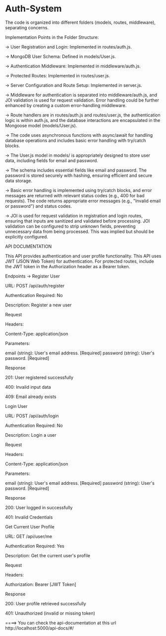 # Auth-System
The code is organized into different folders (models, routes, middleware), separating concerns.

Implementation Points in the Folder Structure:

-> User Registration and Login: Implemented in routes/auth.js.

-> MongoDB User Schema: Defined in models/User.js.

-> Authentication Middleware: Implemented in middleware/auth.js.

-> Protected Routes: Implemented in routes/user.js.

-> Server Configuration and Route Setup: Implemented in server.js.

-> Middleware for authentication is separated into middleware/auth.js, and JOI validation is used for request validation. Error handling could be further enhanced by creating a custom error-handling middleware.

-> Route handlers are in routes/auth.js and routes/user.js, the authentication logic is within auth.js, and the database interactions are encapsulated in the Mongoose model (models/User.js).

-> The code uses asynchronous functions with async/await for handling database operations and includes basic error handling with try/catch blocks.

-> The User.js model in models/ is appropriately designed to store user data, including fields for email and password.

-> The schema includes essential fields like email and password. The password is stored securely with hashing, ensuring efficient and secure data storage.

-> Basic error handling is implemented using try/catch blocks, and error messages are returned with relevant status codes (e.g., 400 for bad requests).
The code returns appropriate error messages (e.g., "Invalid email or password") and status codes.

-> JOI is used for request validation in registration and login routes, ensuring that inputs are sanitized and validated before processing.
JOI validation can be configured to strip unknown fields, preventing unnecessary data from being processed. This was implied but should be explicitly configured.

API DOCUMENTATION

This API provides authentication and user profile functionality.
This API uses JWT (JSON Web Token) for authentication. For protected routes, include the JWT token in the Authorization header as a Bearer token.

Endpoints ->
Register User

URL: POST /api/auth/register

Authentication Required: No

Description: Register a new user

Request

Headers:

Content-Type: application/json

Parameters:

email (string): User's email address. [Required]
password (string): User's password. [Required]

Response

201: User registered successfully

400: Invalid input data

409: Email already exists

Login User

URL: POST /api/auth/login

Authentication Required: No

Description: Login a user

Request

Headers:

Content-Type: application/json

Parameters:

email (string): User's email address. [Required]
password (string): User's password. [Required]

Response

200: User logged in successfully

401: Invalid Credentials


Get Current User Profile

URL: GET /api/user/me

Authentication Required: Yes

Description: Get the current user's profile

Request

Headers:

Authorization: Bearer [JWT Token]

Response

	
200: User profile retrieved successfully

401: 	Unauthorized (invalid or missing token)

====> You can check the api-documentation at this url  http://localhost:5000/api-docs/#/
